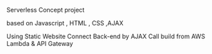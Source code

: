 
Serverless Concept project

based on Javascript , HTML , CSS ,AJAX

Using Static Website Connect Back-end by AJAX Call 
build from AWS Lambda & API Gateway
 